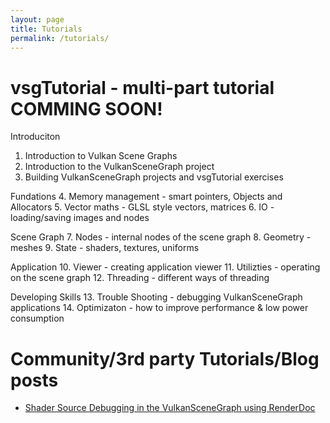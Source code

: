 ```yaml
---
layout: page
title: Tutorials
permalink: /tutorials/
---
```


# vsgTutorial - multi-part tutorial COMMING SOON!

Introduciton
1. Introduction to Vulkan Scene Graphs
2. Introduction to the VulkanSceneGraph project
3. Building VulkanSceneGraph projects and vsgTutorial exercises

Fundations
4. Memory management - smart pointers, Objects and Allocators
5. Vector maths - GLSL style vectors, matrices
6. IO - loading/saving images and nodes

Scene Graph
7. Nodes - internal nodes of the scene graph
8. Geometry - meshes
9. State - shaders, textures, uniforms

Application
10. Viewer - creating application viewer
11. Utilizties - operating on the scene graph
12. Threading - different ways of threading

Developing Skills
13. Trouble Shooting - debugging VulkanSceneGraph applications
14. Optimizaton - how to improve performance & low power consumption

# Community/3rd party Tutorials/Blog posts

* [Shader Source Debugging in the VulkanSceneGraph using RenderDoc](https://timoore.github.io/2023/03/14/shader-source.html)

